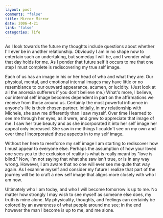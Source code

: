 ```yaml
--- 
layout: post
comments: "false"
title: Mirror Mirror
date: 2006-4-21
link: "false"
categories: life
---
```

As I look towards the future my thoughts include questions about whether I'll ever be in another relationship. Obviously I am in no shape now to entertain such an undertaking, but someday I will be, and I wonder what that day holds for me. As I ponder that future self it occurs to me that one step I must complete is rediscovering my true self image.

Each of us has an image in his or her head of who and what they are. Our physical, mental, and emotional internal images may have little or no resemblance to our outward appearance, acumen, or lucidity. (Just look at all the anorexia sufferers if you don't believe me.) What's more, I believe, our internal self image becomes dependent in part on the affirmations we receive from those around us. Certainly the most powerful influence in anyone's life is their chosen partner. Initially, in my relationship with Michele, she saw me differently than I saw myself. Over time I learned to see me through her eyes, as it were, and grew to appreciate that image of me. I saw her true beauty and as she incorporated it into her self image her appeal only increased. She saw in me things I couldn't see on my own and over time I incorporated those aspects in to my self image.

Without her here to reenforce my self image I am starting to rediscover how I must appear to everyone else. Perhaps the assumption of how your loved one sees you to the exclusion of reality is what is really meant by "love is blind." Now, I'm not saying that what she saw isn't true, or is in any way wrong. However, I am aware that no one will ever see me quite that way again. As I examine myself and consider my future I realize that part of the journey will be to craft a new self image that aligns more closely with who I am now.

Ultimately who I am today, and who I will become tomorrow is up to me. No matter how strongly I may wish to see myself as someone else does, my truth is mine alone. My physicality, thoughts, and feelings can certainly be colored by an awareness of what people around me see; in the end however the man I become is up to me, and me alone.

